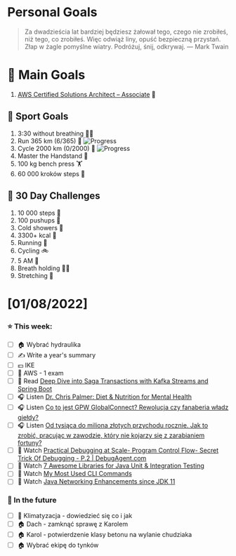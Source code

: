 
Personal Goals
==============
> Za dwadzieścia lat bardziej będziesz żałował tego, czego nie zrobiłeś, niż tego, co zrobiłeś. Więc odwiąż liny, opuść bezpieczną przystań. Złap w żagle pomyślne wiatry. Podróżuj, śnij, odkrywaj.
> — Mark Twain

# 🥇 Main Goals 
1. [AWS Certified Solutions Architect – Associate](https://aws.amazon.com/certification/certified-solutions-architect-associate/) 📜

## 🥈 Sport Goals 
1. 3:30 without breathing 😮‍💨
2. Run 365 km (6/365) 🏃 ![Progress](https://progress-bar.dev/1/)
3. Cycle 2000 km (0/2000) 🚴 ![Progress](https://progress-bar.dev/0/)
4. Master the Handstand 🤸
5. 100 kg bench press  🏋️
6. 60 000 kroków steps 🚶

## 🥉 30 Day Challenges 
1. 10 000 steps 🦶
2. 100 pushups 🙇
3. Cold showers 🚿
4. 3300+ kcal 🍌
5. Running 🏃
6. Cycling 🚲
7. 5 AM 🌅
8. Breath holding 😮‍💨
9. Stretching 🧘

# [01/08/2022]
### ⭐ This week:
- [ ] 🏠 Wybrać hydraulika
- [ ] ✍️ Write a year's summary
- [ ] 💵 IKE
- [ ] 🎥 AWS - 1 exam
- [ ] 📗 Read [Deep Dive into Saga Transactions with Kafka Streams and Spring Boot](https://piotrminkowski.com/2022/02/07/deep-dive-into-saga-transactions-with-kafka-streams-and-spring-boot/)
- [ ] 🎧 Listen [Dr. Chris Palmer: Diet & Nutrition for Mental Health](https://hubermanlab.com/dr-chris-palmer-diet-nutrition-for-mental-health/)
- [ ] 🎧 Listen [Co to jest GPW GlobalConnect? Rewolucja czy fanaberia władz giełdy?](https://inwestomat.eu/co-to-jest-gpw-globalconnect/)
- [ ] 🎧 Listen [Od tysiąca do miliona złotych przychodu rocznie. Jak to zrobić, pracując w zawodzie, który nie kojarzy się z zarabianiem fortuny?](https://malawielkafirma.pl/jak-zarabiac-na-korekcie/)
- [ ] 🎥 Watch [Practical Debugging at Scale- Program Control Flow- Secret Trick Of Debugging - P.2 | DebugAgent.com](https://youtu.be/GSeg5L31XXw)
- [ ] 🎥 Watch [7 Awesome Libraries for Java Unit & Integration Testing](https://youtu.be/JVPHSdHViMg)
- [ ] 🎥 Watch [My Most Used CLI Commands](https://youtu.be/6qCxlTRD5vc)
- [ ] 🎥 Watch [Java Networking Enhancements since JDK 11](https://youtu.be/GPmeFv8t66E)

### 🏅 In the future 
- [ ] 🥶 Klimatyzacja - dowiedzieć się co i jak
- [ ] 🏠 Dach - zamknąć sprawę z Karolem
- [ ] 🏠 Karol - potwierdzenie klasy betonu na wylanie chudziaka
- [ ] 🏠 Wybrać ekipę do tynków
